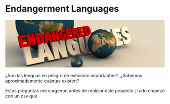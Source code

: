 # Endangerment Languages 

![imagen](https://github.com/luceromendozab/ETL_project/blob/main/images%20/image1.jpeg)


¿Son las lenguas en peligro de extinción importantes?. ¿Sabemos aproximadamente cuántas existen?

Estas preguntas me surgieron antes de realizar este proyecto ; todo empezó con un csv que 
